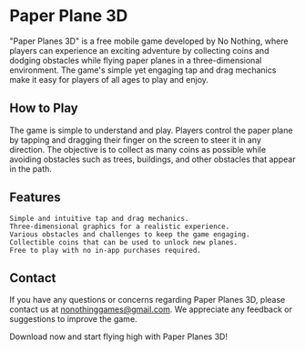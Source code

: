 # Paper Plane 3D

"Paper Planes 3D" is a free mobile game developed by No Nothing, where players can experience an exciting adventure by collecting coins and dodging obstacles while flying paper planes in a three-dimensional environment. The game's simple yet engaging tap and drag mechanics make it easy for players of all ages to play and enjoy.
## How to Play

The game is simple to understand and play. Players control the paper plane by tapping and dragging their finger on the screen to steer it in any direction. The objective is to collect as many coins as possible while avoiding obstacles such as trees, buildings, and other obstacles that appear in the path.
## Features

    Simple and intuitive tap and drag mechanics.
    Three-dimensional graphics for a realistic experience.
    Various obstacles and challenges to keep the game engaging.
    Collectible coins that can be used to unlock new planes.
    Free to play with no in-app purchases required.

## Contact

If you have any questions or concerns regarding Paper Planes 3D, please contact us at nonothinggames@gmail.com. We appreciate any feedback or suggestions to improve the game.

Download now and start flying high with Paper Planes 3D!
